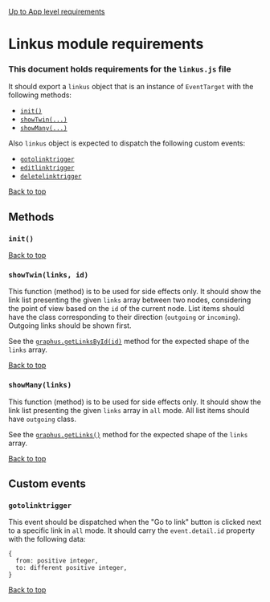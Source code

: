 [Up to App level requirements](app-level)

# Linkus module requirements

### This document holds requirements for the `linkus.js` file

It should export a `linkus` object that is an instance of `EventTarget` with the following methods:

- [`init()`](#init)
- [`showTwin(...)`](#showtwinlinks-id)
- [`showMany(...)`](#showmanylinks)

Also `linkus` object is expected to dispatch the following custom events:

- [`gotolinktrigger`](#gotolinktrigger)
- [`editlinktrigger`](#editlinktrigger)
- [`deletelinktrigger`](#deletelinktrigger)

[Back to top](#linkus-module-requirements)

## Methods

### `init()`

[Back to top](#linkus-module-requirements)

### `showTwin(links, id)`

This function (method) is to be used for side effects only. It should show the link list presenting the given `links` array between two nodes, considering the point of view based on the `id` of the current node. List items should have the class corresponding to their direction (`outgoing` or `incoming`). Outgoing links should be shown first.

See the [`graphus.getLinksById(id)`](./graphus#getlinksbyid) method for the expected shape of the `links` array.

[Back to top](#linkus-module-requirements)

### `showMany(links)`

This function (method) is to be used for side effects only. It should show the link list presenting the given `links` array in `all` mode. All list items should have `outgoing` class.

See the [`graphus.getLinks()`](./graphus#getlinks) method for the expected shape of the `links` array.

[Back to top](#linkus-module-requirements)

## Custom events

### `gotolinktrigger`

This event should be dispatched when the "Go to link" button is clicked next to a specific link in `all` mode. It should carry the `event.detail.id` property with the following data:

```
{
  from: positive integer,
  to: different positive integer,
}
```

[Back to top](#linkus-module-requirements)

